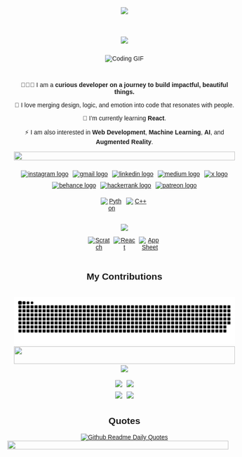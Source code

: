 <div style="font-family: 'Poppins', sans-serif; text-align: center; width: 100%; max-width: 1200px; margin: 0 auto; padding: 0 15px;">

<div align="center">
  <img src="https://visitor-badge.laobi.icu/badge?page_id=MSB-io.MSB-io"/>
</div>

<h1 align="center">
<img src="https://readme-typing-svg.herokuapp.com/?font=Poppins&weight=600&size=35&center=true&vCenter=true&width=500&height=70&duration=3300&lines=Hello+Everyone!+👋;+I'm+Manthan+Bhosale!;" style="max-width:100%;" /></h1>

<p align="center">
  <img src="https://media3.giphy.com/media/v1.Y2lkPTc5MGI3NjExcWtkdnFsYmozZXUwNTlxYzh5aGY0ZjY1OG80ODBvYXY2N3I4eDUyMSZlcD12MV9pbnRlcm5hbF9naWZfYnlfaWQmY3Q9Zw/f3iwJFOVOwuy7K6FFw/giphy.gif" alt="Coding GIF">
</p>
<br/>

<div align="center">
 
 🧑🏻‍💻 I am a **curious developer on a journey to build impactful, beautiful things.**
 
 🚀 I love merging design, logic, and emotion into code that resonates with people.

🌱 I’m currently learning **React**.

⚡ I am also interested in **Web Development**, **Machine Learning**, **AI**, and **Augmented Reality**.

</div>

<img src="https://i.imgur.com/dBaSKWF.gif" height="20" width="100%">

<div align="center" style="display:flex; flex-wrap:wrap; gap:10px; justify-content:center; margin:20px auto; max-width:700px;">
  <a href="https://www.instagram.com/only.msb/" target="_blank">
    <img src="https://img.shields.io/static/v1?message=Instagram&logo=instagram&label=&color=E4405F&logoColor=white&labelColor=&style=for-the-badge" height="31" alt="instagram logo"  />
  </a>
  <a href="https://mail.google.com/mail/?view=cm&fs=1&to=cryptomb2006@gmail.com" target="_blank">
    <img src="https://img.shields.io/static/v1?message=Gmail&logo=gmail&label=&color=D14836&logoColor=white&labelColor=&style=for-the-badge" height="31" alt="gmail logo"  />
  </a>
  <a href="https://www.linkedin.com/in/msb-io" target="_blank">
    <img src="https://img.shields.io/static/v1?message=LinkedIn&logo=linkedin&label=&color=0077B5&logoColor=white&labelColor=&style=for-the-badge" height="31" alt="linkedin logo"  />
  </a>
  <a href="#" target="_blank">
    <img src="https://img.shields.io/static/v1?message=Medium&logo=medium&label=&color=12100E&logoColor=white&labelColor=&style=for-the-badge" height="31" alt="medium logo" />
  </a>
  <a href="https://x.com/Msb_2006" target="_blank">
    <img src="https://img.shields.io/static/v1?message=X&logo=x&label=&color=000000&logoColor=white&labelColor=&style=for-the-badge" height="31" alt="x logo"  />
  </a>
  <a href="#" target="_blank">
    <img src="https://img.shields.io/static/v1?message=Behance&logo=behance&label=&color=1769ff&logoColor=white&labelColor=&style=for-the-badge" height="31" alt="behance logo"  />
  </a>
  <a href="#" target="_blank">
    <img src="https://img.shields.io/static/v1?message=HackerRank&logo=hackerrank&label=&color=2EC866&logoColor=white&labelColor=&style=for-the-badge" height="31" alt="hackerrank logo"  />
  </a>
  <a href="#" target="_blank">
    <img src="https://img.shields.io/static/v1?message=Patreon&logo=patreon&label=&color=F96854&logoColor=white&labelColor=&style=for-the-badge" height="31" alt="patreon logo"  />
  </a>
</div>

<div align="center" style="margin:20px auto; max-width:900px;">
  <a href="https://skillicons.dev">
    <div style="display:flex; flex-wrap:wrap; justify-content:center; gap:8px; margin-bottom:10px;">
      <img src="https://techstack-generator.vercel.app/python-icon.svg" alt="Python" width="50" height="50" />
      <img src="https://techstack-generator.vercel.app/cpp-icon.svg" alt="C++" width="50" height="50" />
    </div>
    <div style="margin-bottom:10px; max-width:100%; overflow-x:auto;">
      <img src="https://skillicons.dev/icons?i=git,github,c,vscode,blender,figma,mysql,typescript,html,css,wordpress&theme=light" style="max-width:100%;" />
    </div>
    <div style="display:flex; flex-wrap:wrap; justify-content:center; gap:8px;">
      <img src="https://sp-ao.shortpixel.ai/client/to_auto,q_lossless,ret_img,w_300,h_300/https://fullsteam.mit.edu/wp-content/uploads/2020/03/ScratchLogo-300x300.png" alt="Scratch" width="50" height="50" />
      <img src="https://media.licdn.com/dms/image/D5612AQGny7xsSSLQ-A/article-cover_image-shrink_600_2000/0/1699480666080?e=2147483647&v=beta&t=3jmL98hJa2MwOmEPsQZ9t3zAH3CjBLEIL-ugNdJ31tY" alt="React" width="50" height="50">
      <img src="https://www.appsheet.com/Content/img/material/appsheet_rebrand_logo.svg" alt="AppSheet" width="50" height="50">
    </div>
  </a>
</div>

<div align="center">
  <h2 style="font-family: 'Poppins', sans-serif; font-weight: 600;"> My Contributions </h2>
  <br>
  <div style="max-width:100%; overflow:hidden;">
    <picture>
      <source media="(prefers-color-scheme: dark)" srcset="https://raw.githubusercontent.com/platane/platane/output/github-contribution-grid-snake-dark.svg">
      <source media="(prefers-color-scheme: light)" srcset="https://raw.githubusercontent.com/platane/platane/output/github-contribution-grid-snake.svg">
      <img alt="snake eating my contributions" src="https://raw.githubusercontent.com/platane/platane/output/github-contribution-grid-snake.svg" style="max-width:100%; height:auto;" />
    </picture>
  </div>
</div>

<img src="https://i.imgur.com/dBaSKWF.gif" height="40" width="100%">

<div align="center" style="max-width:100%; overflow:hidden;">

<img src="https://github-readme-activity-graph.vercel.app/graph?username=MSB-io&bg_color=ffffff&color=0042aa&line=b88504&point=0061ff&area=true&area_color=f2c33f&hide_border=true" style="max-width:100%; height:auto; margin-bottom:15px;" />

<div style="display:flex; flex-wrap:wrap; justify-content:center; gap:10px; margin:0 auto;">
  <img src="http://github-profile-summary-cards.vercel.app/api/cards/repos-per-language?username=MSB-io&theme=solarized" style="max-width:100%; height:auto;" />
  <img src="http://github-profile-summary-cards.vercel.app/api/cards/most-commit-language?username=MSB-io&theme=transparent" style="max-width:100%; height:auto;" />
</div>
<div style="display:flex; flex-wrap:wrap; justify-content:center; gap:10px; margin:10px auto;">
  <img src="http://github-profile-summary-cards.vercel.app/api/cards/stats?username=MSB-io&theme=transparent" style="max-width:100%; height:auto;" />
  <img src="http://github-profile-summary-cards.vercel.app/api/cards/productive-time?username=MSB-io&theme=solarized&utcOffset=5.3" style="max-width:100%; height:auto;" />
</div>

</div>

<div align="center">
  <h2 style="font-family: 'Poppins', sans-serif; font-weight: 600;"> Quotes </h2>

<div style="max-width:100%; overflow:hidden;">
  <a href="https://github.com/cheehwatang/github-readme-daily-quotes">
    <img src="https://readme-daily-quotes.vercel.app/api?theme=vue" alt="Github Readme Daily Quotes" style="max-width:100%; height:auto;" />
  </a>
</div>

</div>
</div>

<img src="https://i.imgur.com/dBaSKWF.gif" height="20" width="100%">

